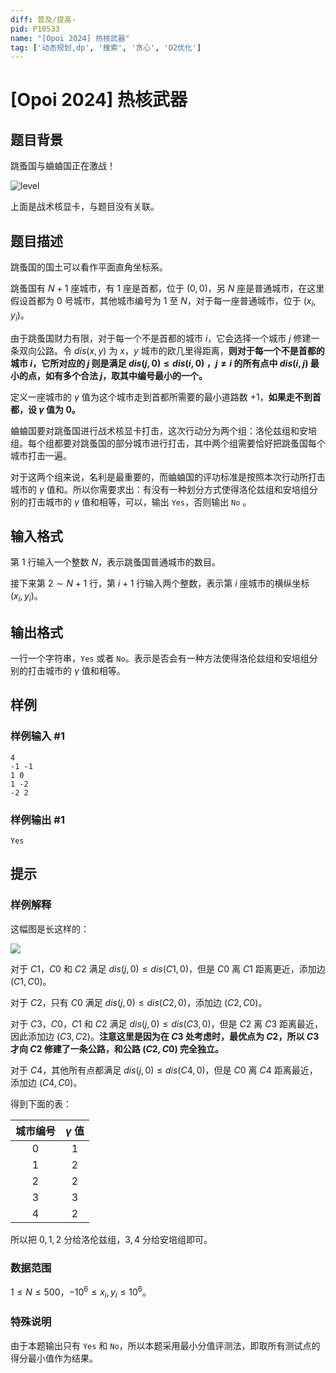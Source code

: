 ```yaml
---
diff: 普及/提高-
pid: P10533
name: "[Opoi 2024] 热核武器"
tag: ['动态规划,dp', '搜索', '贪心', 'O2优化']
---
```

# [Opoi 2024] 热核武器
## 题目背景



跳蚤国与蛐蛐国正在激战！

![level](https://tse3-mm.cn.bing.net/th/id/OIP-C.ewEm2cQO23KvtiSwFQMFGQHaE8?w=293&h=195&c=7&r=0&o=5&pid=1.7)

上面是战术核显卡，与题目没有关联。
## 题目描述

跳蚤国的国土可以看作平面直角坐标系。

跳蚤国有 $N+1$ 座城市，有 $1$ 座是首都，位于 $(0,0)$，另 $N$ 座是普通城市，在这里假设首都为 $0$ 号城市，其他城市编号为 $1$ 至 $N$，对于每一座普通城市，位于 $(x_i,y_i)$。


由于跳蚤国财力有限，对于每一个不是首都的城市 $i$，它会选择一个城市 $j$ 修建一条双向公路。令 $dis(x,y)$ 为 $x$，$y$ 城市的欧几里得距离，**则对于每一个不是首都的城市 $i$，它所对应的 $j$ 则是满足 $dis(j,0) \le dis(i,0)$ ，$j \ne i$ 的所有点中 $dis(i,j)$ 最小的点，如有多个合法 $j$，取其中编号最小的一个。**

定义一座城市的 $\gamma$ 值为这个城市走到首都所需要的最小道路数 $+1$，**如果走不到首都，设 $\gamma$ 值为 $0$。**

蛐蛐国要对跳蚤国进行战术核显卡打击，这次行动分为两个组：洛伦兹组和安培组。每个组都要对跳蚤国的部分城市进行打击，其中两个组需要恰好把跳蚤国每个城市打击一遍。

对于这两个组来说，名利是最重要的，而蛐蛐国的评功标准是按照本次行动所打击城市的 $\gamma$ 值和。所以你需要求出：有没有一种划分方式使得洛伦兹组和安培组分别的打击城市的 $\gamma$ 值和相等，可以，输出 ```Yes```，否则输出 ```No``` 。
## 输入格式

第 $1$ 行输入一个整数 $N$，表示跳蚤国普通城市的数目。

接下来第 $2 \sim N+1$ 行，第 $i+1$ 行输入两个整数，表示第 $i$ 座城市的横纵坐标 $(x_i,y_i)$。
## 输出格式

一行一个字符串，```Yes``` 或者 ```No```。表示是否会有一种方法使得洛伦兹组和安培组分别的打击城市的 $\gamma$ 值和相等。
## 样例

### 样例输入 #1
```
4
-1 -1
1 0
1 -2
-2 2
```
### 样例输出 #1
```
Yes
```
## 提示

### 样例解释

这幅图是长这样的：

![](https://cdn.luogu.com.cn/upload/image_hosting/dasec5pr.png)

对于 $C1$，$C0$ 和 $C2$ 满足 $dis(j,0) \le dis(C1,0)$，但是 $C0$ 离 $C1$ 距离更近，添加边 $(C1,C0)$。

对于 $C2$，只有 $C0$ 满足 $dis(j,0) \le dis(C2,0)$，添加边 $(C2,C0)$。

对于 $C3$，$C0$，$C1$ 和 $C2$ 满足 $dis(j,0) \le dis(C3,0)$，但是 $C2$ 离 $C3$ 距离最近，因此添加边 $(C3,C2)$。**注意这里是因为在 $C3$ 处考虑时，最优点为 $C2$，所以 $C3$ 才向 $C2$ 修建了一条公路，和公路 $(C2,C0)$ 完全独立。**

对于 $C4$，其他所有点都满足 $dis(j,0) \le dis(C4,0)$，但是 $C0$ 离 $C4$ 距离最近，添加边 $(C4,C0)$。

得到下面的表：

| 城市编号 | $\gamma$ 值 |
| :-----------: | :-----------: |
| 0 | 1 |
| 1 | 2 |
| 2 | 2 |
| 3 | 3 |
| 4 | 2 |

所以把 $0,1,2$ 分给洛伦兹组，$3,4$ 分给安培组即可。

### 数据范围

$1 \le N \le 500$，$-10^6 \le x_i,y_i \le 10^6$。

### 特殊说明

由于本题输出只有 ```Yes``` 和 ```No```，所以本题采用最小分值评测法，即取所有测试点的得分最小值作为结果。

